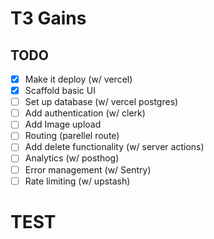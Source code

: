 # T3 Gains

## TODO

- [x] Make it deploy (w/ vercel)
- [x] Scaffold basic UI
- [ ] Set up database (w/ vercel postgres)
- [ ] Add authentication (w/ clerk)
- [ ] Add Image upload
- [ ] Routing (parellel route)
- [ ] Add delete functionality (w/ server actions)
- [ ] Analytics (w/ posthog)
- [ ] Error management (w/ Sentry)
- [ ] Rate limiting (w/ upstash)

# TEST
